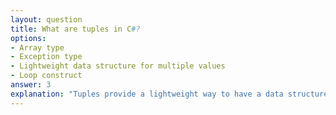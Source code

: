 ```yaml
---
layout: question
title: What are tuples in C#?
options:
- Array type
- Exception type
- Lightweight data structure for multiple values
- Loop construct
answer: 3
explanation: "Tuples provide a lightweight way to have a data structure that holds multiple values without creating a separate class."
---
```


